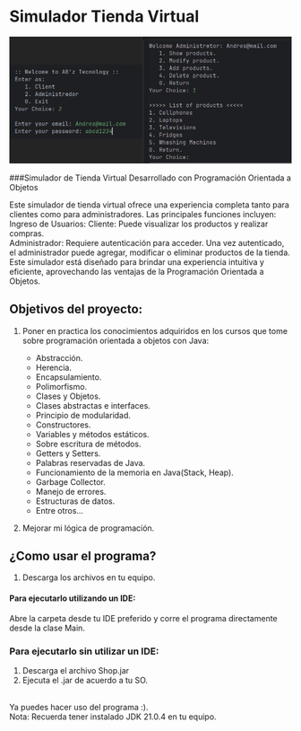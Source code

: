 # Simulador Tienda Virtual

![Imagen de Muestra](./images/imagenMuestra.png)

###Simulador de Tienda Virtual Desarrollado con Programación Orientada a Objetos

Este simulador de tienda virtual ofrece una experiencia completa tanto para clientes como para administradores. Las principales funciones incluyen:
<br>
Ingreso de Usuarios:
Cliente: Puede visualizar los productos y realizar compras.
<br>
Administrador: Requiere autenticación para acceder. Una vez autenticado, el administrador puede agregar, modificar o eliminar productos de la tienda.
Este simulador está diseñado para brindar una experiencia intuitiva y eficiente, aprovechando las ventajas de la Programación Orientada a Objetos.
<br>
    
## Objetivos del proyecto:
1. Poner en practica los conocimientos adquiridos en los cursos que tome sobre
programación orientada a objetos con Java:
    
    - Abstracción.
    - Herencia.
    - Encapsulamiento.
    - Polimorfismo.
    - Clases y Objetos.
    - Clases abstractas e interfaces.
    - Principio de modularidad.
    - Constructores.
    - Variables y métodos estáticos.
    - Sobre escritura de métodos.
    - Getters y Setters.
    - Palabras reservadas de Java.
    - Funcionamiento de la memoria en Java(Stack, Heap).
    - Garbage Collector.
    - Manejo de errores.
    - Estructuras de datos.
    - Entre otros...
      <br>
2. Mejorar mi lógica de programación.

## ¿Como usar el programa?
1. Descarga los archivos en tu equipo.

#### Para ejecutarlo utilizando un IDE:
Abre la carpeta desde tu IDE preferido y corre el programa directamente
desde la clase Main.

### Para ejecutarlo sin utilizar un IDE:
1. Descarga el archivo Shop.jar
2. Ejecuta el .jar de acuerdo a tu SO.
<br>
Ya puedes hacer uso del programa :).
<br>
Nota: Recuerda tener instalado JDK 21.0.4 en tu equipo.
